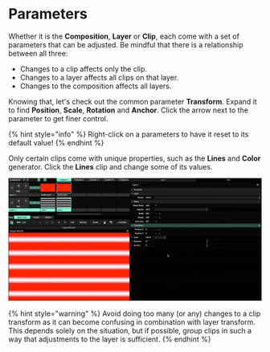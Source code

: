 # Parameters

Whether it is the **Composition**, **Layer** or **Clip**, each come with a set of parameters that can be adjusted. Be mindful that there is a relationship between all three:

* Changes to a clip affects only the clip. 
* Changes to a layer affects all clips on that layer.
* Changes to the composition affects all layers.

Knowing that, let's check out the common parameter **Transform**. Expand it to find **Position**, **Scale**, **Rotation** and **Anchor**.  Click the arrow next to the parameter to get finer control.

{% hint style="info" %}
Right-click on a parameters to have it reset to its default value!
{% endhint %}

Only certain clips come with unique properties, such as the **Lines** and **Color** generator. Click the **Lines** clip and change some of its values.

![](../../../../.gitbook/assets/resolume-parameters2.gif)

{% hint style="warning" %}
Avoid doing too many \(or any\) changes to a clip transform as it can become confusing in combination with layer transform. This depends solely on the situation, but if possible, group clips in such a way that adjustments to the layer is sufficient.
{% endhint %}

